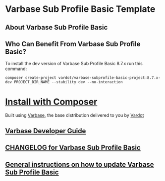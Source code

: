 # Varbase Sub Profile Basic Template

## About Varbase Sub Profile Basic

## Who Can Benefit From Varbase Sub Profile Basic?

To install the dev version of Varbase Sub Profile Basic 8.7.x run this command:
```
composer create-project vardot/varbase-subprofile-basic-project:8.7.x-dev PROJECT_DIR_NAME --stability dev --no-interaction
```

# [Install with Composer](https://github.com/Vardot/varbase-subprofile-basic-project)

Built using [Varbase](https://www.drupal.org/project/varbase), the base
 distribution delivered to you by [Vardot](https://www.vardot.com)


## [Varbase Developer Guide](https://docs.varbase.vardot.com)

## [CHANGELOG for Varbase Sub Profile Basic](https://github.com/Vardot/varbase_subprofile_basic/blob/8.x-7.x/CHANGELOG.md)

## [General instructions on how to update Varbase Sub Profile Basic](https://github.com/Vardot/varbase_subprofile_basic/blob/8.x-7.x/UPDATE.md)
